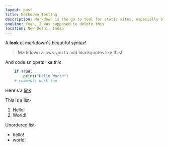 ```yaml
---
layout: post
title: Markdown Testing
description: Markdown is the go to tool for static sites, especially blogs, where its syntax, which comes naturally, is a delight for beginners. In this blog post, I check out some of the most commonly used features of markdown.
oneline: Yeah, I was supposed to delete this
location: New Delhi, India
---
```


A **look** at markdown's beautiful syntax!

> Markdown allows you to add blockquotes like this!

And code snippets like _this_

```python
    if True:
        print("Hello World")
    # comments work too
```

Here's a [link](https://www.achintyajha.in)

This is a list-

1. Hello!
2. World!

Unordered list-

- hello!
- world!
